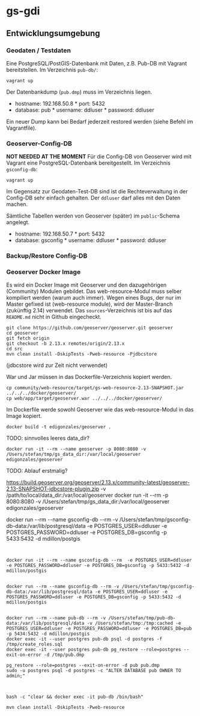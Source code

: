 # gs-gdi

## Entwicklungsumgebung

### Geodaten / Testdaten
Eine PostgreSQL/PostGIS-Datenbank mit Daten, z.B. Pub-DB mit Vagrant bereitstellen. Im Verzeichnis `pub-db/`:

```
vagrant up
```

Der Datenbankdump (`pub.dmp`) muss im Verzeichnis liegen.

* hostname: 192.168.50.8
* port: 5432
* database: pub
* username: ddluser
* password: ddluser

Ein neuer Dump kann bei Bedarf jederzeit restored werden (siehe Befehl im Vagrantfile).

### Geoserver-Config-DB
**NOT NEEDED AT THE MOMENT**
Für die Config-DB von Geoserver wird mit Vagrant eine PostgreSQL-Datenbank bereitgestellt. Im Verzeichnis `gsconfig-db`:

```
vagrant up
```

Im Gegensatz zur Geodaten-Test-DB sind ist die Rechteverwaltung in der Config-DB sehr einfach gehalten. Der `ddluser` darf alles mit den Daten machen.

Sämtliche Tabellen werden von Geoserver (später) im `public`-Schema angelegt.

* hostname: 192.168.50.7
* port: 5432
* database: gsconfig
* username: ddluser
* password: ddluser

### Backup/Restore Config-DB

### Geoserver Docker Image
Es wird ein Docker Image mit Geoserver und den dazugehörigen (Community) Modulen gebildet. Das web-resource-Modul muss selber kompiliert werden (warum auch immer). Wegen eines Bugs, der nur im Master gefixed ist (web-resource module), wird der Master-Branch (zukünftig 2.14) verwendet. Das `sources`-Verzeichnis ist bis auf das `README.md` nicht in Github eingecheckt.

```
git clone https://github.com/geoserver/geoserver.git geoserver
cd geoserver
git fetch origin
git checkout -b 2.13.x remotes/origin/2.13.x
cd src
mvn clean install -DskipTests -Pweb-resource -Pjdbcstore
```
(jdbcstore wird zur Zeit nicht verwendet)

War und Jar müssen in das Dockerfile-Verzeichnis kopiert werden.
```
cp community/web-resource/target/gs-web-resource-2.13-SNAPSHOT.jar ../../../docker/geoserver/
cp web/app/target/geoserver.war ../../../docker/geoserver/
```

Im Dockerfile werde sowohl Geoserver wie das web-resource-Modul in das Image kopiert.

```
docker build -t edigonzales/geoserver .
```

TODO: sinnvolles leeres data_dir?
```
docker run -it --rm --name geoserver -p 8080:8080 -v /Users/stefan/tmp/gs_data_dir:/var/local/geoserver edigonzales/geoserver
```

TODO: Ablauf erstmalig?






https://build.geoserver.org/geoserver/2.13.x/community-latest/geoserver-2.13-SNAPSHOT-jdbcstore-plugin.zip
-v /path/to/local/data_dir:/var/local/geoserver
docker run -it --rm -p 8080:8080 -v /Users/stefan/tmp/gs_data_dir:/var/local/geoserver edigonzales/geoserver

docker run --rm --name gsconfig-db --rm -v /Users/stefan/tmp/gsconfig-db-data:/var/lib/postgresql/data -e POSTGRES_USER=ddluser -e POSTGRES_PASSWORD=ddluser -e POSTGRES_DB=gsconfig -p 5433:5432 -d mdillon/postgis
```


docker run -it --rm --name gsconfig-db --rm  -e POSTGRES_USER=ddluser -e POSTGRES_PASSWORD=ddluser -e POSTGRES_DB=gsconfig -p 5433:5432 -d mdillon/postgis


docker run --rm --name gsconfig-db --rm -v /Users/stefan/tmp/gsconfig-db-data:/var/lib/postgresql/data -e POSTGRES_USER=ddluser -e POSTGRES_PASSWORD=ddluser -e POSTGRES_DB=gsconfig -p 5433:5432 -d mdillon/postgis


docker run --rm --name pub-db --rm -v /Users/stefan/tmp/pub-db-data:/var/lib/postgresql/data -v /Users/stefan/tmp:/tmp:cached -e POSTGRES_USER=ddluser -e POSTGRES_PASSWORD=ddluser -e POSTGRES_DB=pub -p 5434:5432 -d mdillon/postgis
docker exec -it --user postgres pub-db psql -d postgres -f /tmp/create_roles.sql
docker exec -it --user postgres pub-db pg_restore --role=postgres --exit-on-error -d /tmp/pub.dmp 

pg_restore --role=postgres --exit-on-error -d pub pub.dmp 
sudo -u postgres psql -d postgres -c "ALTER DATABASE pub OWNER TO admin;"



bash -c "clear && docker exec -it pub-db /bin/bash"

mvn clean install -DskipTests -Pweb-resource